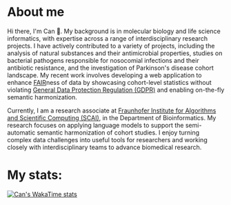 # About me

Hi there, I'm Can 👋. My background is in molecular biology and life science informatics, with expertise across a range of interdisciplinary research projects. I have actively contributed to a variety of projects, including the analysis of natural substances and their antimicrobial properties, studies on bacterial pathogens responsible for nosocomial infections and their antibiotic resistance, and the investigation of Parkinson's disease cohort landscape. My recent work involves developing a web application to enhance [FAIR](https://www.nature.com/articles/sdata201618)ness of data by showcasing cohort-level statistics without violating [General Data Protection Regulation (GDPR)](https://gdpr-info.eu/) and enabling on-the-fly semantic harmonization.

Currently, I am a research associate at [Fraunhofer Institute for Algorithms and Scientific Computing (SCAI)](https://www.scai.fraunhofer.de/), in the Department of Bioinformatics. My research focuses on applying language models to support the semi-automatic semantic harmonization of cohort studies. I enjoy turning complex data challenges into useful tools for researchers and working closely with interdisciplinary teams to advance biomedical research.

# My stats:

[![Can's WakaTime stats](https://github-readme-stats.vercel.app/api/wakatime?username=mehmetcanay&layout=compact&theme=dracula&hide=csv,text,TSConfig,YAML,Markdown&display_format=percent&custom_title=Top&nbsp;Languages&langs_count=5)](https://github.com/anuraghazra/github-readme-stats)
